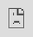 ```yaml
---
tags:
  - map
  - UI
  - fab
---
```


Print the [tags](../hardware/stickers.md) and stick them to the timber piece. Cover the middle of each face of the timber beam with the tags. Once it is done, mapping can start. The mapping is the process of capturing the tags with the camera to create a 3D model of the timber piece. By doing this, the system will be able to track the timber piece in real-time during the fabrication.

<div class="video-wrapper"><iframe src="https://player.vimeo.com/video/1065880051?h=ea7b8858ac&amp;badge=0&amp;autopause=0&amp;title=0&amp;player_id=0&amp;app_id=58479" frameborder="0" allow="autoplay; fullscreen; picture-in-picture; clipboard-write; encrypted-media" style="position:absolute;top:0;left:0;width:100%;height:100%;"></iframe></div><script src="https://player.vimeo.com/api/player.js"></script>

<br>

# Step-by-step

<!-- Start the mapping -->
<div class="sevinch-display-tutorial" markdown>
<figure markdown>
![Image title](../assets/images/woodworking/map_selectstart_01.png)
</figure>
<div class="description" markdown>
Click the button **Start Mapping** (*) to start the mapping process.
</div>
</div>

<!-- Mapping interface -->
<div class="sevinch-display-tutorial" markdown>
<figure markdown>
![Image title](../assets/images/woodworking/map_inside_map_02.png)
</figure>
<div class="description" markdown>
The mapping is now started.

**a** - landmark feature points used to facilitate camera localization

**b** - tags already acquired (yellow)

**c** - newly detected tags pending acquisition (blue)

**d** - map-building overview

**e** - optimization parameters

**f** - reconstruction parameters for generating a mesh box from the registered tags

**g** - commands to save or discard the current mapping recording
</div>
</div>

<!-- Mid mapping NB: autovideo-->
<div class="sevinch-display-tutorial" markdown>
<figure markdown>
<div class="video-container">
    <iframe 
        src="https://player.vimeo.com/video/1065559795?h=afb4e097b9&amp;background=1&amp;autopause=0&amp;loop=1&amp;autoplay=1&amp;muted=1&amp;controls=0&amp;title=0&amp;byline=0&amp;portrait=0" 
        frameborder="0" 
        allow="autoplay; fullscreen; picture-in-picture" 
        allowfullscreen>
    </iframe>
    <img 
        src="https://github.com/ibois-epfl/augmented-carpentry/blob/main/docs/assets/images/frame-overlay.png?raw=true"
        class="frame-overlay"
    />
</div>
</figure>
<div class="description" markdown>
Go around the timber piece, turn it when needed, and capture as many tags as possible. Start from the middle of the beam and go on the extremities, this will help redistribute the error of the tags detection uniformly.
</div>
</div>

<!-- Mapping closing -->
<div class="sevinch-display-tutorial" markdown>
<figure markdown>
![Image title](../assets/images/woodworking/map_confirm_map_03.png)
</figure>
<div class="description" markdown>
Click on the **Save & Exit** button to save the mapping and start the processing.
</div>
</div>

<div class="sevinch-display-tutorial" markdown>
<figure markdown>
<div class="video-container">
    <iframe 
        src="https://player.vimeo.com/video/1065789261?h=8a4c544793&amp;background=1&amp;autopause=0&amp;loop=1&amp;autoplay=1&amp;muted=1&amp;controls=0&amp;title=0&amp;byline=0&amp;portrait=0" 
        frameborder="0" 
        allow="autoplay; fullscreen; picture-in-picture" 
        allowfullscreen>
    </iframe>
    <img 
        src="https://github.com/ibois-epfl/augmented-carpentry/blob/main/docs/assets/images/frame-overlay.png?raw=true"
        class="frame-overlay"
    />
</div>
</figure>
<div class="description" markdown>
Once the map is loaded together with the `.acim` model, you can visualize if the piece is correctly reconstructed (black lines) and if the model is correctly aligned with the piece.
</div>
</div>

<br>

!!! example "Troubleshooting a failed reconstruction"
    <div class="sevinch-display-tutorial" markdown>
    <figure markdown>
    <div class="video-container">
        <iframe 
            src="https://player.vimeo.com/video/1065422379?h=3461c28610&amp;badge=1&amp;autopause=0&amp;player_id=0&amp;app_id=58479&amp;title=1&amp;byline=0&amp;portrait=0" 
            frameborder="0" 
            allow="autoplay; fullscreen; picture-in-picture" 
            allowfullscreen>
        </iframe>
        <img 
            src="https://github.com/ibois-epfl/augmented-carpentry/blob/main/docs/assets/images/frame-overlay.png?raw=true"
            class="frame-overlay"
        />
    </div>
    </figure>
    <div class="admonition-seveinch-desc" markdown>
    In case the reconstruction fails, follow **this** procedure. You can try to reconstruct the piece with different parameters. We have several presets available to try based on the element's dimensions.
    </div>
    </div>
    <br>

!!! bug "Limit to 3 meters elements for stable mapping"
    <div class="sevinch-display-tutorial" markdown>
    <figure markdown>
    <div class="video-container">
        <iframe 
            src="https://player.vimeo.com/video/1065817712?h=1b87096797&amp;badge=1&amp;autopause=0&amp;player_id=0&amp;app_id=58479&amp;title=1&amp;byline=0&amp;portrait=0" 
            frameborder="0" 
            allow="autoplay; fullscreen; picture-in-picture" 
            allowfullscreen>
        </iframe>
        <img 
            src="https://github.com/ibois-epfl/augmented-carpentry/blob/main/docs/assets/images/frame-overlay.png?raw=true"
            class="frame-overlay"
        />
    </div>
    </figure>
    <div class="admonition-seveinch-desc" markdown>
    For now if the beam exceeds `3 m`, the system will sometimes fail to map the piece. In this case, you can try to reduce the number of tags in e.g., the middle of the beam.
    </div>
    </div>
